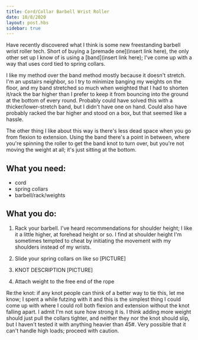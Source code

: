 ```yaml
---
title: Cord/Collar Barbell Wrist Roller
date: 10/8/2020
layout: post.hbs
sidebar: true
---
```

Have recently discovered what I think is some new freestanding barbell wrist roller tech. Short of buying a [premade one](insert link here), the only other set up I know of is using a [band](insert link here); I've come up with a way that uses cord tied to spring collars.

I like my method over the band method mostly because it doesn't stretch. I'm an upstairs neighbor, so I try to minimize banging my weights on the floor, and my band stretched so much when weighted that I had to shorten it/rack the bar higher than I prefer to keep it from bouncing into the ground at the bottom of every round. Probably could have solved this with a thicker/lower-stretch band, but I didn't have one on hand. Could also have probably racked the bar higher and stood on a box, but that seemed like a hassle.

The other thing I like about this way is there's less dead space when you go from flexion to extension. Using the band there's a point in between, where you're spinning the roller to get the band knot to turn over, but you're not moving the weight at all; it's just sitting at the bottom.

## What you need:
 - cord
 - spring collars
 - barbell/rack/weights

## What you do:
1. Rack your barbell. I've heard recommendations for shoulder height; I like it a little higher, at forehead height or so. I find at shoulder height I'm sometimes tempted to cheat by initiating the movement with my shoulders instead of my wrists.

2. Slide your spring collars on like so
[PICTURE]

3. KNOT DESCRIPTION
[PICTURE]

4. Attach weight to the free end of the rope

Re:the knot: if any knot people can think of a better way to tie this, let me know; I spent a while futzing with it and this is the simplest thing I could come up with where I could roll both flexion and extension without the knot falling apart. I admit I'm not sure how strong it is. I think adding more weight should just pull the collars tighter, and neither they nor the knot should slip, but I haven't tested it with anything heavier than 45#. Very possible that it can't handle high loads; proceed with caution.
